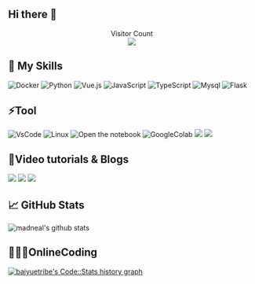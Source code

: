 
## Hi there 👋

<p align="center"> 
  Visitor Count<br>
  <img src="https://profile-counter.glitch.me/Baiyuetribe/count.svg" />
</p>

## 🎍 My Skills
![Docker](https://img.shields.io/badge/-Docker-black?style=flat-square&logo=docker)
![Python](https://img.shields.io/badge/-Python-black?style=flat-square&logo=Python)
![Vue.js](https://img.shields.io/badge/-Vue.js-%232c3e50?style=flat-square&logo=Vue.js)
![JavaScript](https://img.shields.io/badge/-JavaScript-black?style=flat-square&logo=javascript)
![TypeScript](https://img.shields.io/badge/-TypeScript-007ACC?style=flat-square&logo=typescript)
![Mysql](https://img.shields.io/badge/-MySQL-black?style=flat-square&logo=MySQL&logoColor=white)
![Flask](https://img.shields.io/badge/-Flask-black?style=flat-square&logo=flask&logoColor=FFFFFF)

## ⚡Tool
![VsCode](https://img.shields.io/badge/-VSCode-23A9F2?style=flat-square&logo=Visual%20Studio%20Code&logoColor=white)
![Linux](https://img.shields.io/badge/-WSL2-87CF3E?style=flat-square&logo=linux&logoColor=white)
![Open the notebook](https://img.shields.io/badge/Jupyter-Notebook-blueviolet?logo=Jupyter)
![GoogleColab](https://colab.research.google.com/assets/colab-badge.svg)
[![](https://img.shields.io/badge/Windows-10-2376bc?style=flat-square&logo=windows&logoColor=ffffff)](https://www.microsoft.com/windows/get-windows-10)
![](https://img.shields.io/badge/Pytorch-2376bc?style=flat-square&logo=Pytorch&logoColor=ee4c2c)

## 🌸Video tutorials & Blogs

[![](https://img.shields.io/badge/-Youtube-d32936?style=flat-square&logo=Youtube&logoColor=ffffff)](https://www.youtube.com/channel/UCWaS7VDRSGLj0SZXMCwiUiQ/videos)
[![](https://img.shields.io/badge/Bilibili-00a1d6?style=flat-square&logo=Bilibili&logoColor=ffffff)](https://space.bilibili.com/97254526/video)
[![](https://img.shields.io/badge/Wordpress-232c3e50?style=flat-square&logo=Wordpress&logoColor=ffffff)](https://baiyue.one)

## &#x1f4c8; GitHub Stats
![madneal's github stats](https://github-readme-stats.vercel.app/api?username=Baiyuetribe&show_icons=true&theme=radical) 

## 👨🏼‍💻OnlineCoding
<a href="https://codestats.net/users/baiyuetribe" target="_blank">
  <img src='https://codestats-readme.wegfan.cn/history-graph/baiyuetribe?width=850&height=300&timezone=08:00&history_days=20&max_languages=12&language_colors=["3e4053","f15854","5da5da","faa43a","60bd68","f17cb0","b2912f","00897b","b276b2","ffc0cb","cddc39","7e57c2","bdbdbd"]' alt="baiyuetribe's Code::Stats history graph" />
</a>

